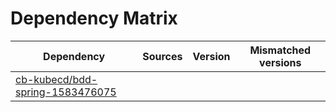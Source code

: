 # Dependency Matrix

Dependency | Sources | Version | Mismatched versions
---------- | ------- | ------- | -------------------
[cb-kubecd/bdd-spring-1583476075](https://github.com/cb-kubecd/bdd-spring-1583476075.git) |  | []() | 

